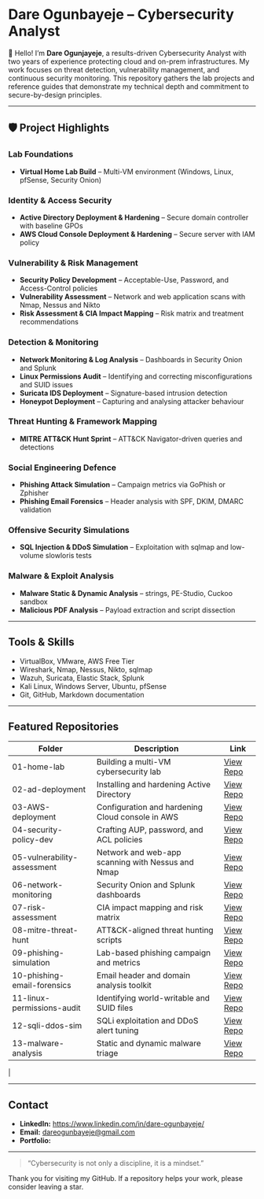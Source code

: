 # Dare Ogunbayeje – Cybersecurity Analyst
 
👋 Hello! I’m **Dare Ogunjayeje**, a results-driven Cybersecurity Analyst with two years of experience protecting cloud and on-prem infrastructures. My work focuses on threat detection, vulnerability management, and continuous security monitoring. This repository gathers the lab projects and reference guides that demonstrate my technical depth and commitment to secure-by-design principles.
 
---
 
## 🛡 Project Highlights
 
### Lab Foundations
- **Virtual Home Lab Build** – Multi-VM environment (Windows, Linux, pfSense, Security Onion)
 
 
### Identity & Access Security
- **Active Directory Deployment & Hardening** – Secure domain controller with baseline GPOs
- **AWS Cloud Console Deployment & Hardening** – Secure server with IAM policy
 
### Vulnerability & Risk Management
- **Security Policy Development** – Acceptable-Use, Password, and Access-Control policies
- **Vulnerability Assessment** – Network and web application scans with Nmap, Nessus and Nikto
- **Risk Assessment & CIA Impact Mapping** – Risk matrix and treatment recommendations
 
### Detection & Monitoring
- **Network Monitoring & Log Analysis** – Dashboards in Security Onion and Splunk
- **Linux Permissions Audit** – Identifying and correcting misconfigurations and SUID issues
- **Suricata IDS Deployment** – Signature-based intrusion detection
- **Honeypot Deployment** – Capturing and analysing attacker behaviour
 
### Threat Hunting & Framework Mapping
- **MITRE ATT&CK Hunt Sprint** – ATT&CK Navigator-driven queries and detections
 
### Social Engineering Defence
- **Phishing Attack Simulation** – Campaign metrics via GoPhish or Zphisher
- **Phishing Email Forensics** – Header analysis with SPF, DKIM, DMARC validation
 
### Offensive Security Simulations
- **SQL Injection & DDoS Simulation** – Exploitation with sqlmap and low-volume slowloris tests
 
### Malware & Exploit Analysis
- **Malware Static & Dynamic Analysis** – strings, PE-Studio, Cuckoo sandbox
- **Malicious PDF Analysis** – Payload extraction and script dissection
 
 
 
---
 
## Tools & Skills
 
- VirtualBox, VMware, AWS Free Tier
- Wireshark, Nmap, Nessus, Nikto, sqlmap
- Wazuh, Suricata, Elastic Stack, Splunk
- Kali Linux, Windows Server, Ubuntu, pfSense
- Git, GitHub, Markdown documentation
 
---
 
## Featured Repositories
 
| Folder | Description | Link |
|--------|-------------|------|
| 01-home-lab | Building a multi-VM cybersecurity lab | [View Repo](https://codespaces.new/Tahuge/Building-a-multi-VM-cybersecurity-lab) |
| 02-ad-deployment | Installing and hardening Active Directory | [View Repo](https://codespaces.new/Tahuge/Installing-and-hardening-Active-Directory) |
| 03-AWS-deployment | Configuration and hardening Cloud console in AWS | [View Repo](https://codespaces.new/Tahuge/Configuration-and-hardening-Cloud-console-in-AWS) |
| 04-security-policy-dev | Crafting AUP, password, and ACL policies | [View Repo](https://codespaces.new/Tahuge/Crafting-AUP-password-and-ACL-policies) |
| 05-vulnerability-assessment | Network and web-app scanning with Nessus and Nmap | [View Repo](https://codespaces.new/Tahuge/Network-and-web-app-scanning-with-Nessus-and-Nmap) |
| 06-network-monitoring | Security Onion and Splunk dashboards | [View Repo](https://codespaces.new/Tahuge/Security-Onion-and-Splunk-dashboards) |
| 07-risk-assessment | CIA impact mapping and risk matrix | [View Repo](https://codespaces.new/Tahuge/CIA-impact-mapping-and-risk-matrix) |
| 08-mitre-threat-hunt | ATT&CK-aligned threat hunting scripts | [View Repo](https://codespaces.new/Tahuge/ATT-CK-aligned-threat-hunting-scripts) |
| 09-phishing-simulation | Lab-based phishing campaign and metrics | [View Repo](https://codespaces.new/Tahuge/Lab-based-phishing-campaign-and-metrics) |
| 10-phishing-email-forensics | Email header and domain analysis toolkit | [View Repo](#) |
| 11-linux-permissions-audit | Identifying world-writable and SUID files | [View Repo](#) |
| 12-sqli-ddos-sim | SQLi exploitation and DDoS alert tuning | [View Repo](#) |
| 13-malware-analysis | Static and dynamic malware triage | [View Repo](#) |
|
 
---
 
## Contact
 
- **LinkedIn:**   https://www.linkedin.com/in/dare-ogunbayeje/
- **Email:** dareogunbayeje@gmail.com
- **Portfolio:**
 
---
 
> “Cybersecurity is not only a discipline, it is a mindset.”
 
Thank you for visiting my GitHub. If a repository helps your work, please consider leaving a star.
 
 
 



